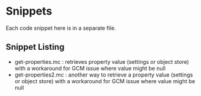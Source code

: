 # Snippets
Each code snippet here is in a separate file.

## Snippet Listing
- get-properties.mc : retrieves property value (settings or object store) with a workaround for GCM issue where value might be null
- get-properties2.mc : another way to retrieve a property value (settings or object store) with a workaround for GCM issue where value might be null
